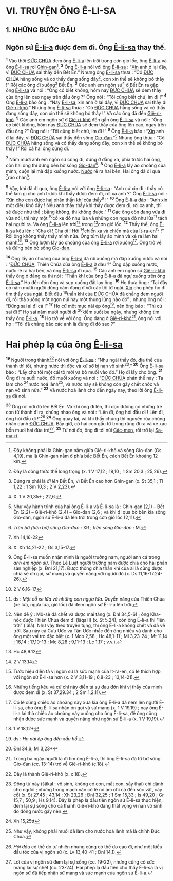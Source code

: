 # VI. TRUYỆN ÔNG Ê-LI-SA

## 1. NHỮNG BƯỚC ĐẦU

## Ngôn sứ [Ê-li-a]() được đem đi. Ông [Ê-li-sa]() thay thế.
<sup><b>1</b></sup> Vào thời [ĐỨC CHÚA]() đem ông [Ê-li-a]() lên trời trong cơn gió lốc, ông [Ê-li-a]() và ông [Ê-li-sa]() rời [Ghin-gan]()[^1-3ee7cf90-6624-4a2b-abb5-0c65b36c74bc]. <sup><b>2</b></sup> Ông [Ê-li-a]() nói với ông [Ê-li-sa]() : “[Xin]() anh ở lại đây, vì [ĐỨC CHÚA]() sai thầy đến Bết Ên.” Nhưng ông [Ê-li-sa]() thưa : “Có [ĐỨC CHÚA]() hằng sống và có thầy đang sống đây[^2-3ee7cf90-6624-4a2b-abb5-0c65b36c74bc], con xin thề sẽ không bỏ thầy !” Rồi các ông đi xuống[^3-3ee7cf90-6624-4a2b-abb5-0c65b36c74bc] Bết Ên. <sup><b>3</b></sup> Các anh em ngôn sứ[^4-3ee7cf90-6624-4a2b-abb5-0c65b36c74bc] ở Bết Ên ra gặp ông [Ê-li-sa]() và nói : “Ông có biết không, hôm nay [ĐỨC CHÚA]() sẽ đem thầy của ông lên cao ngay trên đầu ông ?” Ông nói : “Tôi cũng biết chứ, im đi !” <sup><b>4</b></sup> Ông [Ê-li-a]() bảo ông : “Này [Ê-li-sa](), xin anh ở lại đây, vì [ĐỨC CHÚA]() sai thầy đi [Giê-ri-khô]().” Nhưng ông [Ê-li-sa]() thưa : “Có [ĐỨC CHÚA]() hằng sống và có thầy đang sống đây, con xin thề sẽ không bỏ thầy !” Và các ông đã đến [Giê-ri-khô](). <sup><b>5</b></sup> Các anh em ngôn sứ ở [Giê-ri-khô]() đến gần ông [Ê-li-sa]() và nói : “Ông có biết không, hôm nay [ĐỨC CHÚA]() sẽ đem thầy của ông lên cao, ngay trên đầu ông ?” Ông nói : “Tôi cũng biết chứ, im đi !” <sup><b>6</b></sup> Ông [Ê-li-a]() bảo : “[Xin]() anh ở lại đây, vì [ĐỨC CHÚA]() sai thầy đến sông [Gio-đan]().”[^5-3ee7cf90-6624-4a2b-abb5-0c65b36c74bc] Nhưng ông thưa : “Có [ĐỨC CHÚA]() hằng sống và có thầy đang sống đây, con xin thề sẽ không bỏ thầy !” Rồi cả hai ông cùng đi.

<sup><b>7</b></sup> Năm mươi anh em ngôn sứ cũng đi, đứng ở đằng xa, phía trước hai ông, còn hai ông thì đứng bên bờ sông [Gio-đan]()[^6-3ee7cf90-6624-4a2b-abb5-0c65b36c74bc]. <sup><b>8</b></sup> Ông [Ê-li-a]() lấy áo choàng của mình, cuộn lại mà đập xuống nước. [Nước]() rẽ ra hai bên. Hai ông đã đi qua [^1@-3ee7cf90-6624-4a2b-abb5-0c65b36c74bc]ráo chân[^7-3ee7cf90-6624-4a2b-abb5-0c65b36c74bc].

<sup><b>9</b></sup> Vậy, khi đã đi qua, ông [Ê-li-a]() nói với ông [Ê-li-sa]() : “Anh cứ xin đi : thầy có thể làm gì cho anh trước khi thầy được đem đi, rời xa anh ?” Ông [Ê-li-sa]() nói : “[Xin]() cho con được hai phần thần khí của thầy[^8-3ee7cf90-6624-4a2b-abb5-0c65b36c74bc] !” <sup><b>10</b></sup> Ông [Ê-li-a]() đáp : “Anh xin một điều khó đấy ! Nếu anh thấy thầy khi thầy được đem đi, rời xa anh, thì sẽ được như thế ; bằng không, thì không được.” <sup><b>11</b></sup> Các ông còn đang vừa đi vừa nói, thì này một [^2@-3ee7cf90-6624-4a2b-abb5-0c65b36c74bc]cỗ xe đỏ như lửa và những con ngựa đỏ như lửa[^9-3ee7cf90-6624-4a2b-abb5-0c65b36c74bc] tách hai người ra. Và ông [Ê-li-a]() lên trời[^10-3ee7cf90-6624-4a2b-abb5-0c65b36c74bc] trong [^3@-3ee7cf90-6624-4a2b-abb5-0c65b36c74bc]cơn gió lốc. <sup><b>12</b></sup> Thấy thế, ông [Ê-li-sa]() kêu lên : “Cha ơi ! Cha ơi ! Hỡi [^4@-3ee7cf90-6624-4a2b-abb5-0c65b36c74bc]chiến xa và chiến mã của [Ít-ra-en]()[^11-3ee7cf90-6624-4a2b-abb5-0c65b36c74bc] !” Rồi ông không thấy thầy mình nữa. Ông túm lấy áo mình và xé ra làm hai mảnh[^12-3ee7cf90-6624-4a2b-abb5-0c65b36c74bc]. <sup><b>13</b></sup> Ông lượm lấy áo choàng của ông [Ê-li-a]() rơi xuống[^13-3ee7cf90-6624-4a2b-abb5-0c65b36c74bc]. Ông trở về và đứng bên bờ sông [Gio-đan]().

<sup><b>14</b></sup> Ông lấy áo choàng của ông [Ê-li-a]() đã rơi xuống mà đập xuống nước và nói : “[ĐỨC CHÚA](), Thiên Chúa của ông [Ê-li-a]() ở đâu ?” Ông đập xuống nước, nước rẽ ra hai bên, và ông [Ê-li-sa]() đi qua. <sup><b>15</b></sup> Các anh em ngôn sứ [Giê-ri-khô]() thấy ông ở đằng xa thì nói : “Thần khí của ông [Ê-li-a]() đã ngự xuống trên ông [Ê-li-sa]().” Họ đến đón ông và sụp xuống đất lạy ông. <sup><b>16</b></sup> Họ thưa ông : “Tại đây có năm mươi người dũng cảm đang ở với các tôi tớ ngài. [Xin]() cho phép họ đi tìm thầy của ngài. Biết đâu [^5@-3ee7cf90-6624-4a2b-abb5-0c65b36c74bc]thần khí của [ĐỨC CHÚA]() đã chẳng đem người đi, rồi thả xuống một ngọn núi hay một thung lũng nào đó” ; nhưng ông nói : “Đừng sai ai đi cả !” <sup><b>17</b></sup> Họ cứ một mực nài ép ông[^14-3ee7cf90-6624-4a2b-abb5-0c65b36c74bc], nên ông bảo : “Thì cứ sai đi !” Họ sai năm mươi người đi [^6@-3ee7cf90-6624-4a2b-abb5-0c65b36c74bc]kiếm suốt ba ngày, nhưng không tìm thấy ông [Ê-li-a](). <sup><b>18</b></sup> Họ trở về với ông. Ông đang ở [Giê-ri-khô]()[^15-3ee7cf90-6624-4a2b-abb5-0c65b36c74bc], ông nói với họ : “Tôi đã chẳng bảo các anh là đừng đi đó sao ?”

# Hai phép lạ của ông [Ê-li-sa]()
<sup><b>19</b></sup> Người trong thành[^16-3ee7cf90-6624-4a2b-abb5-0c65b36c74bc] nói với ông [Ê-li-sa]() : “Như ngài thấy đó, địa thế của thành thì tốt, nhưng nước thì độc và xứ sở bị nạn vô sinh[^17-3ee7cf90-6624-4a2b-abb5-0c65b36c74bc].” <sup><b>20</b></sup> Ông [Ê-li-sa]() bảo : “Lấy cho tôi một cái tô mới và bỏ muối vào đó.” Họ đi lấy cho ông. <sup><b>21</b></sup> Ông đi ra suối nước, đổ muối xuống và nói : “[ĐỨC CHÚA]() phán thế này : Ta làm cho [^7@-3ee7cf90-6624-4a2b-abb5-0c65b36c74bc]nước hoá lành[^18-3ee7cf90-6624-4a2b-abb5-0c65b36c74bc], và nước này sẽ không còn gây chết chóc và nạn vô sinh nữa.” <sup><b>22</b></sup> Và nước hoá lành cho đến ngày nay, theo lời ông [Ê-li-sa]() đã nói.

<sup><b>23</b></sup> Ông rời nơi đó lên Bết Ên. Và khi ông đi lên, thì dọc đường có những trẻ con từ thành đi ra, chúng nhạo ông và nói : “Lên đi, ông hói đầu ơi ! Lên đi, ông hói đầu ơi !”[^19-3ee7cf90-6624-4a2b-abb5-0c65b36c74bc] <sup><b>24</b></sup> Ông quay lại, và khi thấy chúng thì nguyền rủa chúng nhân danh [ĐỨC CHÚA](). Bấy giờ, có hai con gấu từ trong rừng đi ra và xé xác bốn mươi hai đứa trẻ[^20-3ee7cf90-6624-4a2b-abb5-0c65b36c74bc]. <sup><b>25</b></sup> Từ nơi đó, ông đi tới núi [Các-men](), rồi trở lại [Sa-ma-ri]().

[^1-3ee7cf90-6624-4a2b-abb5-0c65b36c74bc]: Đây không phải là Ghin-gan nằm giữa Giê-ri-khô và sông Gio-đan (Gs 4,19), mà là Ghin-gan nằm ở phía bắc Bết Ên, cách Bết Ên khoảng 12 km.
[^2-3ee7cf90-6624-4a2b-abb5-0c65b36c74bc]: Đây là công thức thề long trọng (x. 1 V 17,12 ; 18,10 ; 1 Sm 20,3 ; 25,26).
[^3-3ee7cf90-6624-4a2b-abb5-0c65b36c74bc]: Đúng ra phải là *đi lên* Bết Ên, vì Bết Ên cao hơn Ghin-gan (x. St 35,1 ; Tl 1,22 ; 1 Sm 10,3 ; 2 V 2,23).
[^4-3ee7cf90-6624-4a2b-abb5-0c65b36c74bc]: X. 1 V 20,35+ ; 22,6.
[^5-3ee7cf90-6624-4a2b-abb5-0c65b36c74bc]: Như vậy hành trình của hai ông Ê-li-a và Ê-li-sa là : Ghin-gan (2,1) – Bết Ên (2,2) – Giê-ri-khô (2,4) – Gio-đan (2,6 ; và khi đi qua bờ bên kia sông Gio-đan, ngôn sứ Ê-li-a đã lên trời trong cơn gió lốc (2,11).
[^6-3ee7cf90-6624-4a2b-abb5-0c65b36c74bc]: *Trên bờ (bên bờ) sông Gio-đan* : XR ; *trên sông Gio-đan* : M.
[^7-3ee7cf90-6624-4a2b-abb5-0c65b36c74bc]: X. Xh 14,21-22 ; Gs 3,15-17.
[^8-3ee7cf90-6624-4a2b-abb5-0c65b36c74bc]: Ông Ê-li-sa muốn nhận mình là người trưởng nam, người anh cả trong *anh em ngôn sứ*. Theo Lề Luật người trưởng nam được chia cho hai phần sản nghiệp (x. Đnl 21,17). Được thông chia thần khí của ai là cùng được chia sẻ ơn gọi, sứ mạng và quyền năng với người đó (x. Ds 11,16-17.24-26).
[^9-3ee7cf90-6624-4a2b-abb5-0c65b36c74bc]: ds : *Một cỗ xe lửa và những con ngựa lửa*. Quyền năng của Thiên Chúa (xe lửa, ngựa lửa, gió lốc) đã đem ngôn sứ Ê-li-a lên trời.
[^10-3ee7cf90-6624-4a2b-abb5-0c65b36c74bc]: Nên để ý : Mô-sê đã chết và được mai táng (x. Đnl 34,5-6) ; ông Kha-nốc được Thiên Chúa đem đi (läqaH) (x. St 5,24), còn ông Ê-li-a thì “lên trời” (\`älâ). Như vậy theo truyền tụng, thì ông Ê-li-a không chết và đã về trời. Sau này cả Cựu Ước và Tân Ước nhắc đến ông nhiều và dành cho ông một vai trò đặc biệt (x. 1 Mcb 2,58 ; Hc 48,1-11 ; Ml 3,23-24 ; Mt 11,14 ; 16,14 ; 17,10-13 ; Mc 8,28 ; 9,11-13 ; Lc 1,17 ; v.v.).
[^11-3ee7cf90-6624-4a2b-abb5-0c65b36c74bc]: Tước hiệu diễn tả vị ngôn sứ là sức mạnh của Ít-ra-en, có lẽ thích hợp với ngôn sứ Ê-li-sa hơn (x. 2 V 3,11-19 ; 6,8-23 ; 13,14-21).
[^12-3ee7cf90-6624-4a2b-abb5-0c65b36c74bc]: Những tiếng kêu và cử chỉ này diễn tả sự đau đớn khi vị thầy của mình được đem đi (x. St 37,29.34 ; 2 Sm 1,2.11).
[^13-3ee7cf90-6624-4a2b-abb5-0c65b36c74bc]: Có lẽ cũng chiếc áo choàng này xưa kia ông Ê-li-a đã ném lên người Ê-li-sa, cho ông Ê-li-sa nhận ơn gọi và sứ mạng (x. 1 V 19,19) ; nay ông Ê-li-a lại thả chiếc áo choàng này xuống cho ông Ê-li-sa, để ông cũng nhận được sức mạnh và quyền năng như ngôn sứ Ê-li-a (x. 1 V 19,19).
[^14-3ee7cf90-6624-4a2b-abb5-0c65b36c74bc]: ds : *Họ nài ép ông đến xấu hổ*.
[^15-3ee7cf90-6624-4a2b-abb5-0c65b36c74bc]: Trong ba ngày người ta đi tìm ông Ê-li-a, thì ông Ê-li-sa đã từ bờ sông Gio-đan (cc. 13-14) trở về Giê-ri-khô (c.18).
[^16-3ee7cf90-6624-4a2b-abb5-0c65b36c74bc]: Đây là thành Giê-ri-khô (x. c.18).
[^17-3ee7cf90-6624-4a2b-abb5-0c65b36c74bc]: Động từ này (šäkal : vô sinh, không có con, mất con, sẩy thai) chỉ dành cho người ; nhưng trong mạch văn có lẽ nó ám chỉ cả đến súc vật, cây cối (x. St 27,45 ; 43,14 ; Xh 23,26 ; Đnl 32,25 ; 1 Sm 15,33 ; Is 49,20 ; Gr 15,7 ; 50,9 ; Hs 9,14). Đây là phép lạ đầu tiên ngôn sứ Ê-li-sa thực hiện, đem lại sự sống cho cả thành Giê-ri-khô đang thất vọng vì nạn vô sinh do dòng nước gây nên.
[^18-3ee7cf90-6624-4a2b-abb5-0c65b36c74bc]: Như vậy, không phải muối đã làm cho nước hoá lành mà là chính Đức Chúa.
[^19-3ee7cf90-6624-4a2b-abb5-0c65b36c74bc]: *Hói đầu* có thể do tự nhiên nhưng cũng có thể do cạo đi, như một kiểu đầu tóc của vị ngôn sứ (x. Lv 13,40-41 ; Đnl 14,1).
[^20-3ee7cf90-6624-4a2b-abb5-0c65b36c74bc]: Lời của vị ngôn sứ đem lại sự sống (cc. 19-22), nhưng cũng có sức mang lại sự chết (cc. 23-24). Hai phép lạ đầu tiên cho thấy Ê-li-sa là vị ngôn sứ đã tiếp nhận sứ mạng và sức mạnh của ngôn sứ Ê-li-a.
[^1@-3ee7cf90-6624-4a2b-abb5-0c65b36c74bc]: Xh 14,16-22
[^2@-3ee7cf90-6624-4a2b-abb5-0c65b36c74bc]: 2 V 6,16-17
[^3@-3ee7cf90-6624-4a2b-abb5-0c65b36c74bc]: Hc 48,9.12
[^4@-3ee7cf90-6624-4a2b-abb5-0c65b36c74bc]: 2 V 13,14
[^5@-3ee7cf90-6624-4a2b-abb5-0c65b36c74bc]: 1 V 18,12+
[^6@-3ee7cf90-6624-4a2b-abb5-0c65b36c74bc]: Đnl 34,6; Ml 3,23+
[^7@-3ee7cf90-6624-4a2b-abb5-0c65b36c74bc]: Xh 15,25tt